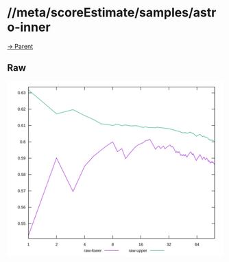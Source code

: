 
# //meta/scoreEstimate/samples/astro-inner

[→ Parent](../..)


## Raw

![PLOT: raw-values](./raw/values.svg)